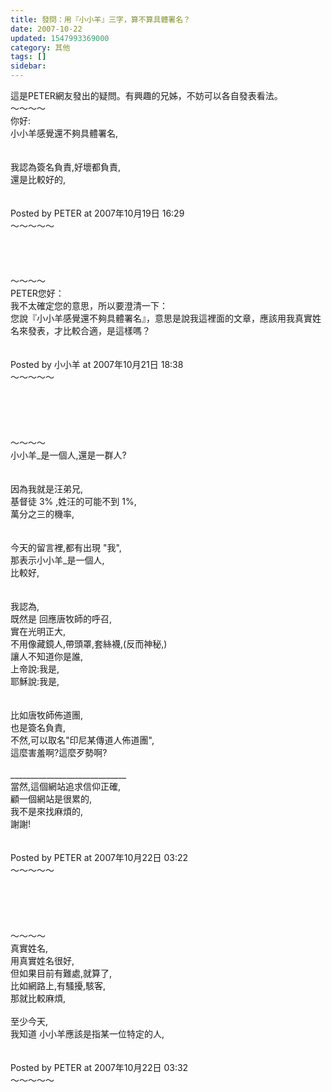 ```yaml
---
title: 發問：用『小小羊』三字，算不算具體署名？
date: 2007-10-22
updated: 1547993369000
category: 其他
tags: []
sidebar: 
---
```


<p>這是PETER網友發出的疑問。有興趣的兄姊，不妨可以各自發表看法。<br/><!--more-->～～～～<br/>你好:<br/>小小羊感覺還不夠具體署名,<br/><br/><br/>我認為簽名負責,好壞都負責,<br/>還是比較好的,<br/><br/><br/>Posted by PETER at 2007年10月19日 16:29 <br/>～～～～～<br/><br/><br/><br/><br/>～～～～<br/>PETER您好：<br/>我不太確定您的意思，所以要澄清一下：<br/>您說『小小羊感覺還不夠具體署名』，意思是說我這裡面的文章，應該用我真實姓名來發表，才比較合適，是這樣嗎？<br/><br/><br/>Posted by 小小羊 at 2007年10月21日 18:38<br/>～～～～～<br/><br/><br/><br/><br/><br/>～～～～<br/>小小羊_是一個人,還是一群人?<br/><br/><br/>因為我就是汪弟兄,<br/>基督徒 3% ,姓汪的可能不到 1%,<br/>萬分之三的機率,<br/><br/><br/>今天的留言裡,都有出現 "我",<br/>那表示小小羊_是一個人,<br/>比較好,<br/><br/><br/>我認為,<br/>既然是 回應唐牧師的呼召,<br/>實在光明正大,<br/>不用像藏鏡人,帶頭罩,套絲襪,(反而神秘,)<br/>讓人不知道你是誰,<br/>上帝說:我是,<br/>耶穌說:我是,<br/><br/><br/>比如唐牧師佈道團,<br/>也是簽名負責,<br/>不然,可以取名"印尼某傳道人佈道團",<br/>這麼害羞啊?這麼歹勢啊?<br/><br/>_____________________________<br/>當然,這個網站追求信仰正確,<br/>顧一個網站是很累的,<br/>我不是來找麻煩的,<br/>謝謝!<br/><br/><br/>Posted by PETER at 2007年10月22日 03:22 <br/>～～～～～<br/><br/><br/><br/><br/><br/>～～～～<br/>真實姓名,<br/>用真實姓名很好,<br/>但如果目前有難處,就算了,<br/>比如網路上,有騷擾,駭客,<br/>那就比較麻煩,<br/><br/>至少今天,<br/>我知道 小小羊應該是指某一位特定的人,<br/><br/><br/>Posted by PETER at 2007年10月22日 03:32 <br/>～～～～～<br/><br/><br/></p>
